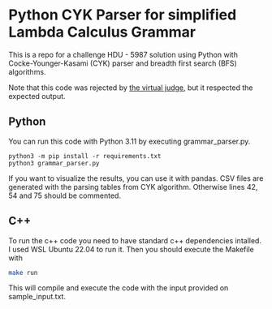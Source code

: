 # Python CYK Parser for simplified Lambda Calculus Grammar
This is a repo for a challenge HDU - 5987 solution using Python with Cocke-Younger-Kasami (CYK) parser and breadth first search (BFS) algorithms.

Note that this code was rejected by [the virtual judge](https://vjudge.net/problem/HDU-5987), but it respected the expected output.

## Python

You can run this code with Python 3.11 by executing grammar_parser.py.

```
python3 -m pip install -r requirements.txt
python3 grammar_parser.py
```

If you want to visualize the results, you can use it with pandas. CSV files are generated with the parsing tables from CYK algorithm. Otherwise lines 42, 54 and 75 should be commented.

## C++

To run the c++ code you need to have standard c++ dependencies intalled. I used WSL Ubuntu 22.04 to run it.
Then you should execute the Makefile with
```bash 
make run
```
This will compile and execute the code with the input provided on sample_input.txt.